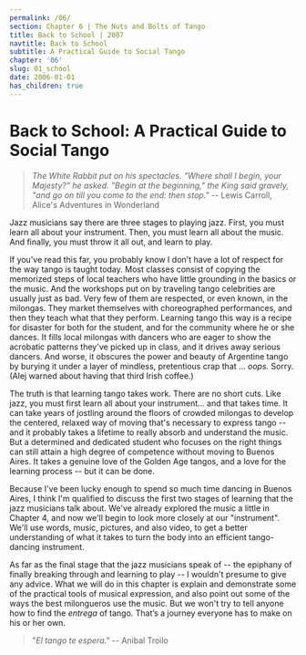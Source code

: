 ```yaml
---
permalink: /06/
section: Chapter 6 | The Nuts and Bolts of Tango
title: Back to School | 2007
navtitle: Back to School
subtitle: A Practical Guide to Social Tango
chapter: '06'
slug: 01_school
date: 2006-01-01
has_children: true
---
```


# Back to School: **A Practical Guide to Social Tango**

> _The White Rabbit put on his spectacles. "Where shall I begin, your Majesty?" he asked.
> "Begin at the beginning," the King said gravely,
> "and go on till you come to the end: then stop."_
> -- Lewis Carroll,
> Alice's Adventures in Wonderland

Jazz musicians say there are three stages to playing jazz. First, you must learn all about your instrument. Then, you must learn all about the music. And finally, you must throw it all out, and learn to play.

If you've read this far, you probably know I don't have a lot of respect for the way tango is taught today. Most classes consist of copying the memorized steps of local teachers who have little grounding in the basics or the music. And the workshops put on by traveling tango celebrities are usually just as bad. Very few of them are respected, or even known, in the milongas. They market themselves with choreographed performances, and then they teach what that they perform. Learning tango this way is a recipe for disaster for both for the student, and for the community where he or she dances. It fills local milongas with dancers who are eager to show the acrobatic patterns they've picked up in class, and it drives away serious dancers. And worse, it obscures the power and beauty of Argentine tango by burying it under a layer of mindless, pretentious crap that ... _oops._  Sorry. (Alej warned about having that third Irish coffee.)

The truth is that learning tango takes work. There are no short cuts. Like jazz, you must first learn all about your instrument... and that takes time. It can take years of jostling around the floors of crowded milongas to develop the centered, relaxed way of moving that's necessary to express tango -- and it probably takes a lifetime to really absorb and understand the music. But a determined and dedicated student who focuses on the right things can still attain a high degree of competence without moving to Buenos Aires. It takes a genuine love of the Golden Age tangos, and a love for the learning process -- but it can be done.

Because I've been lucky enough to spend so much time dancing in Buenos Aires, I think I'm qualified to discuss the first two stages of learning that the jazz musicians talk about. We've already explored the music a little in Chapter 4, and now we'll begin to look more closely at our "instrument". We'll use words, music, pictures, and also video, to get a better understanding of what it takes to turn the body into an efficient tango-dancing instrument.

As far as the final stage that the jazz musicians speak of -- the epiphany of finally breaking through and learning to play -- I wouldn't presume to give any advice. What we will do in this chapter is explain and demonstrate some of the practical tools of musical expression, and also point out some of the ways the best milongueros use the music. But we won't try to tell anyone how to find the _entrega_ of tango. That’s a journey everyone has to make on his or her own.

> "_El tango te espera_."
> -- Anibal Troilo
